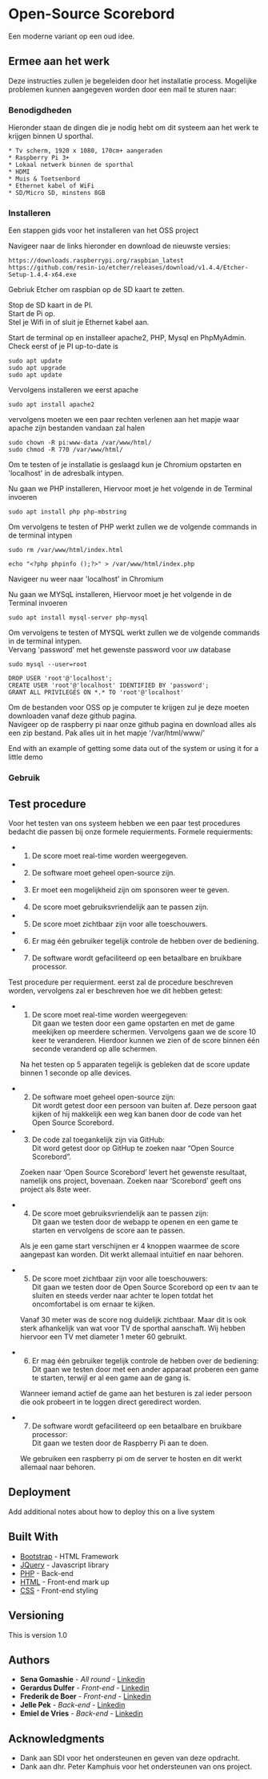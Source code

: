 # Open-Source Scorebord
Een moderne variant op een oud idee.


## Ermee aan het werk

Deze instructies zullen je begeleiden door het installatie process.
Mogelijke problemen kunnen aangegeven worden door een mail te sturen naar:

### Benodigdheden

Hieronder staan de dingen die je nodig hebt om dit systeem aan het werk te krijgen binnen U sporthal.

```
* Tv scherm, 1920 x 1080, 170cm+ aangeraden
* Raspberry Pi 3+
* Lokaal netwerk binnen de sporthal
* HDMI
* Muis & Toetsenbord
* Ethernet kabel of WiFi
* SD/Micro SD, minstens 8GB

```

### Installeren

Een stappen gids voor het installeren van het OSS project  

Navigeer naar de links hieronder en download de nieuwste versies:
```
https://downloads.raspberrypi.org/raspbian_latest
https://github.com/resin-io/etcher/releases/download/v1.4.4/Etcher-Setup-1.4.4-x64.exe
```
Gebriuk Etcher om raspbian op de SD kaart te zetten.  

Stop de SD kaart in de PI.  
Start de Pi op.  
Stel je Wifi in of sluit je Ethernet kabel aan.  

Start de terminal op en installeer apache2, PHP, Mysql en PhpMyAdmin.  
Check eerst of je PI up-to-date is

```
sudo apt update
sudo apt upgrade
sudo apt update

```
  Vervolgens installeren we eerst apache
```
sudo apt install apache2

```
vervolgens moeten we een paar rechten verlenen aan het mapje waar apache zijn bestanden vandaan zal halen
```
sudo chown -R pi:www-data /var/www/html/
sudo chmod -R 770 /var/www/html/

```
Om te testen of je installatie is geslaagd kun je Chromium opstarten en 'localhost' in de adresbalk intypen.  


Nu gaan we PHP installeren, Hiervoor moet je het volgende in de Terminal invoeren
```
sudo apt install php php-mbstring

```
Om vervolgens te testen of PHP werkt zullen we de volgende commands in de terminal intypen
```
sudo rm /var/www/html/index.html

echo "<?php phpinfo ();?>" > /var/www/html/index.php

```
Navigeer nu weer naar 'localhost' in Chromium

Nu gaan we MYSqL installeren, Hiervoor moet je het volgende in de Terminal invoeren
```
sudo apt install mysql-server php-mysql

```
Om vervolgens te testen of MYSQL werkt zullen we de volgende commands in de terminal intypen.  
Vervang 'password' met het gewenste password voor uw database
```
sudo mysql --user=root

DROP USER 'root'@'localhost';
CREATE USER 'root'@'localhost' IDENTIFIED BY 'password';
GRANT ALL PRIVILEGES ON *.* TO 'root'@'localhost'

```

Om de bestanden voor OSS op je computer te krijgen zul je deze moeten downloaden vanaf deze github pagina.  
Navigeer op de raspberry pi naar onze github pagina en download alles als een zip bestand.
Pak alles uit in het mapje '/var/html/www/'



End with an example of getting some data out of the system or using it for a little demo


### Gebruik


## Test procedure

Voor het testen van ons systeem hebben we een paar test procedures bedacht die passen bij onze formele requierments.
Formele requierments:
* 1. De score moet real-time worden weergegeven.
* 2. De software moet geheel open-source zijn.
* 3. Er moet een mogelijkheid zijn om sponsoren weer te geven.
* 4. De score moet gebruiksvriendelijk aan te passen zijn.
* 5. De score moet zichtbaar zijn voor alle toeschouwers.
* 6. Er mag één gebruiker tegelijk controle de hebben over de bediening.
* 7. De software wordt gefaciliteerd op een betaalbare en bruikbare processor.

Test procedure per requierment.
eerst zal de procedure beschreven worden, vervolgens zal er beschreven hoe we dit hebben getest:
* 1. De score moet real-time worden weergegeven:  
    Dit gaan we testen door een game opstarten en met de game meekijken op meerdere schermen. Vervolgens gaan we de score 10 keer te veranderen. Hierdoor kunnen we zien of de score binnen één seconde veranderd op alle schermen.  

    Na het testen op 5 apparaten tegelijk is gebleken dat de score update binnen 1 seconde op alle devices.

* 2. De software moet geheel open-source zijn:  
    Dit wordt getest door een persoon van buiten af. Deze persoon gaat kijken of hij makkelijk een weg kan banen door de code van het Open Source Scorebord.  


* 3. De code zal toegankelijk zijn via GitHub:  
    Dit word getest door op GitHup te zoeken naar “Open Source Scorebord”.  

    Zoeken naar ‘Open Source Scorebord’ levert het gewenste resultaat, namelijk ons project, bovenaan. Zoeken naar ‘Scorebord’ geeft ons project als 8ste weer.

* 4. De score moet gebruiksvriendelijk aan te passen zijn:  
    Dit gaan we testen door de webapp te openen en een game te starten en vervolgens de score aan te passen.  

    Als je een game start verschijnen er 4 knoppen waarmee de score aangepast kan worden. Dit werkt allemaal intuïtief en naar behoren.

* 5. De score moet zichtbaar zijn voor alle toeschouwers:  
    Dit gaan we testen door de Open Source Scorebord op een tv aan te sluiten en steeds verder naar achter te lopen totdat het oncomfortabel is om ernaar te kijken.  

    Vanaf 30 meter was de score nog duidelijk zichtbaar. Maar dit is ook sterk afhankelijk van wat voor TV de sporthal aanschaft. Wij hebben hiervoor een TV met diameter 1 meter 60 gebruikt.

* 6. Er mag één gebruiker tegelijk controle de hebben over de bediening:  
    Dit gaan we testen door met een ander apparaat proberen een game te starten, terwijl er al een game aan de gang is.  

    Wanneer iemand actief de game aan het besturen is zal ieder persoon die ook probeert in te loggen direct geredirect worden.

* 7. De software wordt gefaciliteerd op een betaalbare en bruikbare processor:  
    Dit gaan we testen door de Raspberry Pi aan te doen.  

    We gebruiken een raspberry pi om de server te hosten en dit werkt allemaal naar behoren.

## Deployment

Add additional notes about how to deploy this on a live system

## Built With

* [Bootstrap](https://getbootstrap.com/docs/4.1/getting-started/introduction/) - HTML Framework
* [JQuery](https://jquery.com/) - Javascript library
* [PHP](http://php.net/manual/en/migration70.new-features.php) - Back-end
* [HTML](https://www.w3schools.com/Html/) - Front-end mark up
* [CSS](https://www.w3schools.com/CSS/) - Front-end styling


## Versioning

This is version 1.0

## Authors

* **Sena Gomashie** - *All round* - [Linkedin](https://www.linkedin.com/in/sena-gomashie-14079a155/)
* **Gerardus Dulfer** - *Front-end* - [Linkedin]()
* **Frederik de Boer** - *Front-end* - [Linkedin](https://www.linkedin.com/in/frederik-boer-68688b158/)
* **Jelle Pek** - *Back-end* - [Linkedin](https://www.linkedin.com/in/jellepek/)
* **Emiel de Vries** - *Back-end* - [Linkedin](https://www.linkedin.com/in/emiel-de-vries-a519a6147/)

## Acknowledgments

* Dank aan SDI voor het ondersteunen en geven van deze opdracht.
* Dank aan dhr. Peter Kamphuis voor het ondersteunen van ons project.
